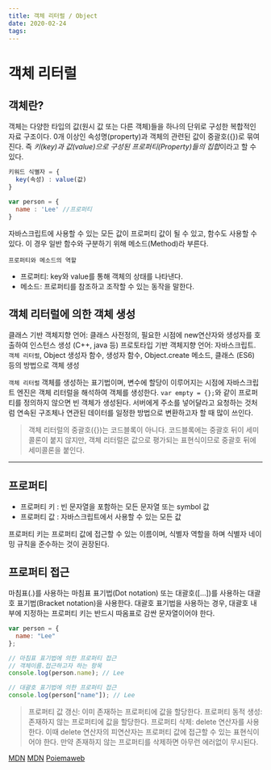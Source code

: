 ```yaml
---
title: 객체 리터럴 / Object
date: 2020-02-24
tags:
---
```


# 객체 리터럴

## 객체란?

객체는 다양한 타입의 값(원시 값 또는 다른 객체)들을 하나의 단위로 구성한 복합적인 자료 구조이다. 0개 이상인 속성명(property)과 객체의 관련된 값이 중괄호({})로 묶여진다. 즉 *키(key)과 값(value)으로 구성된 프로퍼티(Property)들의 집합*이라고 할 수 있다.

```javascript
키워드 식별자 = {
  key(속성) : value(값)
}

var person = {
  name : 'Lee' //프로퍼티
}
```

자바스크립트에 사용할 수 있는 모든 값이 프로퍼티 값이 될 수 있고, 함수도 사용할 수 있다. 이 경우 일반 함수와 구분하기 위해 메소드(Method)라 부른다.

`프로퍼티와 메소드의 역할`

- 프로퍼티: key와 value를 통해 객체의 상태를 나타낸다.
- 메소드: 프로퍼티를 참조하고 조작할 수 있는 동작을 말한다.

## 객체 리터럴에 의한 객체 생성

클래스 기반 객체지향 언어: 클래스 사전정의, 필요한 시점에 new연산자와 생성자를 호출하여 인스턴스 생성 (C++, java 등)
프로토타입 기반 객체지향 언어: 자바스크립트. `객체 리터럴`, Object 생성자 함수, 생성자 함수, Object.create 메소드, 클래스 (ES6) 등의 방법으로 객체 생성

`객체 리터럴`
객체를 생성하는 표기법이며, 변수에 할당이 이루어지는 시점에 자바스크립트 엔진은 객체 리터럴을 해석하여 객체를 생성한다. `var empty = {};`와 같이 프로퍼티를 정의하지 않으면 빈 객체가 생성된다. 서버에게 주소를 넣어달라고 요청하는 것처럼 연속된 구조체나 연관된 데이터를 일정한 방법으로 변환하고자 할 때 많이 쓰인다.

> 객체 리터럴의 중괄호({})는 코드블록이 아니다. 코드블록에는 중괄호 뒤이 세미콜론이 붙지 않지만, 객체 리터럴은 값으로 평가되는 표현식이므로 중괄호 뒤에 세미콜론을 붙인다.

---

## 프로퍼티

- 프로퍼티 키 : 빈 문자열을 포함하는 모든 문자열 또는 symbol 값
- 프로퍼티 값 : 자바스크립트에서 사용할 수 있는 모든 값

프로퍼티 키는 프로퍼티 값에 접근할 수 있는 이름이며, 식별자 역할을 하며 식별자 네이밍 규칙을 준수하는 것이 권장된다.

## 프로퍼티 접근

마침표(.)를 사용하는 마침표 표기법(Dot notation) 또는 대괄호([…])를 사용하는 대괄호 표기법(Bracket notation)을 사용한다. 대괄호 표기법을 사용하는 경우, 대괄호 내부에 지정하는 프로퍼티 키는 반드시 따옴표로 감싼 문자열이어야 한다.

```javascript
var person = {
  name: "Lee"
};

// 마침표 표기법에 의한 프로퍼티 접근
// 객체이름.접근하고자 하는 항목
console.log(person.name); // Lee

// 대괄호 표기법에 의한 프로퍼티 접근
console.log(person["name"]); // Lee
```

> 프로퍼티 값 갱신: 이미 존재하는 프로퍼티에 값을 할당한다.
> 프로퍼티 동적 생성: 존재하지 않는 프로퍼티에 값을 할당한다.
> 프로퍼티 삭제: delete 연산자를 사용한다. 이때 delete 연산자의 피연산자는 프로퍼티 값에 접근할 수 있는 표현식이어야 한다. 만약 존재하지 않는 프로퍼티를 삭제하면 아무런 에러없이 무시된다.

[MDN](https://developer.mozilla.org/en-US/docs/Web/JavaScript/Guide/Grammar_and_types#Object_literals)
[MDN](https://developer.mozilla.org/ko/docs/Learn/JavaScript/Objects/Basics)
[Poiemaweb](https://poiemaweb.com/fastcampus/object-literal)
